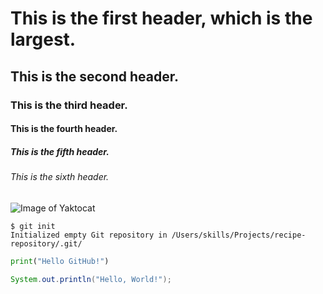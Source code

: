 # This is the first header, which is the largest.

## This is the second header.

### This is the third header.

#### This is the fourth header.

##### This is the fifth header.

###### This is the sixth header.

![Image of Yaktocat](https://octodex.github.com/images/yaktocat.png)

```
$ git init
Initialized empty Git repository in /Users/skills/Projects/recipe-repository/.git/
```

```python
print("Hello GitHub!")
```

```java
System.out.println("Hello, World!");
```
